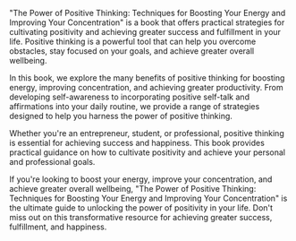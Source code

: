 "The Power of Positive Thinking: Techniques for Boosting Your Energy and Improving Your Concentration" is a book that offers practical strategies for cultivating positivity and achieving greater success and fulfillment in your life. Positive thinking is a powerful tool that can help you overcome obstacles, stay focused on your goals, and achieve greater overall wellbeing.

In this book, we explore the many benefits of positive thinking for boosting energy, improving concentration, and achieving greater productivity. From developing self-awareness to incorporating positive self-talk and affirmations into your daily routine, we provide a range of strategies designed to help you harness the power of positive thinking.

Whether you're an entrepreneur, student, or professional, positive thinking is essential for achieving success and happiness. This book provides practical guidance on how to cultivate positivity and achieve your personal and professional goals.

If you're looking to boost your energy, improve your concentration, and achieve greater overall wellbeing, "The Power of Positive Thinking: Techniques for Boosting Your Energy and Improving Your Concentration" is the ultimate guide to unlocking the power of positivity in your life. Don't miss out on this transformative resource for achieving greater success, fulfillment, and happiness.


